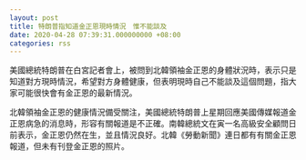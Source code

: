 ```yaml
---
layout: post
title: 特朗普指知道金正恩現時情況　惟不能談及
date: 2020-04-28 07:39:31.000000000 +08:00
categories: rss
---
```


美國總統特朗普在白宮記者會上，被問到北韓領袖金正恩的身體狀況時，表示只是知道對方現時情況，希望對方身體健康，但表明現時自己不能談及這個問題，指大家可能很快會有金正恩的最新情況。

北韓領袖金正恩的健康情況備受關注，美國總統特朗普上星期回應美國傳媒報道金正恩病急的消息時，形容有關報道是不正確。南韓總統文在寅一名高級安全顧問日前表示，金正恩仍然在生，並且情況良好。北韓《勞動新聞》連日都有有關金正恩報道，但未有刊登金正恩的照片。
